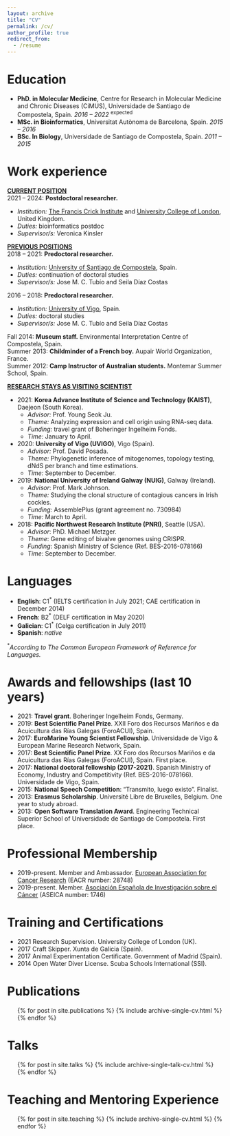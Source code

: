 ```yaml
---
layout: archive
title: "CV"
permalink: /cv/
author_profile: true
redirect_from:
  - /resume
---
```


Education
=======
* **PhD. in Molecular Medicine**, Centre for Research in Molecular Medicine and Chronic Diseases (CiMUS), Universidade de Santiago de Compostela, Spain. *2016 – 2022* <sup>expected</sup>  
* **MSc. in Bioinformatics**, Universitat Autònoma de Barcelona, Spain. *2015 – 2016*	
* **BSc. In Biology**, Universidade de Santiago de Compostela, Spain. *2011 – 2015* 	

Work experience
=======
<u>**CURRENT POSITION**</u>  
2021 – 	2024:	**Postdoctoral researcher.**
* *Institution:* [The Francis Crick Institute](https://www.crick.ac.uk/) and [University College of London](https://www.ucl.ac.uk/), United Kingdom.
* *Duties:* bioinformatics postdoc
* *Supervisor/s:* Veronica Kinsler

<u>**PREVIOUS POSITIONS**</u>  
2018 – 2021: **Predoctoral researcher.** 
* *Institution:* [University of Santiago de Compostela](https://www.usc.es/gl), Spain.
* *Duties:* continuation of doctoral studies
* *Supervisor/s:* Jose M. C. Tubío and Seila Díaz Costas  
  
2016 – 2018: **Predoctoral researcher.** 
* *Institution:* [University of Vigo](https://www.uvigo.gal/en), Spain.
* *Duties:* doctoral studies
* *Supervisor/s:* Jose M. C. Tubío and Seila Díaz Costas  
  
Fall 2014: **Museum staff.** Environmental Interpretation Centre of Compostela, Spain.   
Summer 2013: **Childminder of a French boy.** Aupair World Organization, France.  
Summer 2012: **Camp Instructor of Australian students.** Montemar Summer School, Spain.  

<u>**RESEARCH STAYS AS VISITING SCIENTIST**</u>
* 2021: **Korea Advance Institute of Science and Technology (KAIST)**, Daejeon (South Korea). 
  * *Advisor:* Prof. Young Seok Ju.
  * *Theme:* Analyzing expression and cell origin using RNA-seq data.
  * *Funding:* travel grant of Boheringer Ingelheim Fonds.
  * *Time:* January to April.
* 2020: **University of Vigo (UVIGO)**, Vigo (Spain). 
    * *Advisor:* Prof. David Posada. 
    * *Theme:* Phylogenetic inference of mitogenomes, topology testing, dNdS per branch and time estimations. 
    * *Time:* September to December.
* 2019: **National University of Ireland Galway (NUIG)**, Galway (Ireland). 
    * *Advisor*: Prof. Mark Johnson. 
    * *Theme:* Studying the clonal structure of contagious cancers in Irish cockles. 
    * *Funding:* AssemblePlus (grant agreement no. 730984) 
    * *Time:* March to April.
* 2018: **Pacific Northwest Research Institute (PNRI)**, Seattle (USA). 
    * *Advisor*: PhD. Michael Metzger. 
    * *Theme*: Gene editing of bivalve genomes using CRISPR. 
    * *Funding*: Spanish Ministry of Science (Ref. BES-2016-078166) 
    * *Time*: September to December.

Languages
=======
* **English**: C1<sup>*</sup> (IELTS certification in July 2021; CAE certification in December 2014)
* **French**:	B2<sup>*</sup> (DELF certification in May 2020)
* **Galician**: C1<sup>*</sup> (Celga certification in July 2011)
* **Spanish**: _native_

<sup>*</sup>*According to The Common European Framework of Reference for Languages.*

Awards and fellowships (last 10 years)
=======
* 2021: **Travel grant**. Boheringer Ingelheim Fonds, Germany. 
* 2019: **Best Scientific Panel Prize**. XXII Foro dos Recursos Mariños e da Acuicultura das Rías Galegas (ForoACUI), Spain. 
* 2017: **EuroMarine Young Scientist Fellowship**. Universidade de Vigo & European Marine Research Network, Spain.
* 2017: **Best Scientific Panel Prize**. XX Foro dos Recursos Mariños e da Acuicultura das Rías Galegas (ForoACUI), Spain. First place.
* 2017: **National doctoral fellowship (2017-2021)**. Spanish Ministry of Economy, Industry and Competitivity (Ref. BES-2016-078166). Universidade de Vigo, Spain.
* 2015: **National Speech Competition**: “Transmito, luego existo”. Finalist.
* 2013: **Erasmus Scholarship**. Université Libre de Bruxelles, Belgium. One year to study abroad.
* 2013: **Open Software Translation Award**. Engineering Technical Superior School of Universidade de Santiago de Compostela. First place.

Professional Membership
======
* 2019-present.	Member and Ambassador. [European Association for Cancer Research](https://www.eacr.org/) (EACR number: 28748) 
* 2019-present.	Member. [Asociación Española de Investigación sobre el Cáncer](https://www.aseica.es) (ASEICA number: 1746) 

Training and Certifications
======
* 2021	Research Supervision. University College of London (UK).
* 2017	Craft Skipper. Xunta de Galicia (Spain). 
* 2017	Animal Experimentation Certificate. Government of Madrid (Spain).
* 2014	Open Water Diver License. Scuba Schools International (SSI).

Publications
======
  <ul>{% for post in site.publications %}
    {% include archive-single-cv.html %}
  {% endfor %}</ul>
  
Talks
======
  <ul>{% for post in site.talks %}
    {% include archive-single-talk-cv.html %}
  {% endfor %}</ul>
  
Teaching and Mentoring Experience
======
  <ul>{% for post in site.teaching %}
    {% include archive-single-cv.html %}
  {% endfor %}</ul>
  
